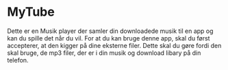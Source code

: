 # MyTube
Dette er en Musik player der samler din downloadede musik til en app og kan du spille det når du vil.
For at du kan bruge denne app, skal du først accepterer, at den kigger på dine eksterne filer. Dette skal du gøre fordi den skal bruge, de mp3 filer, der er i din musik og download libary på din telefon.
